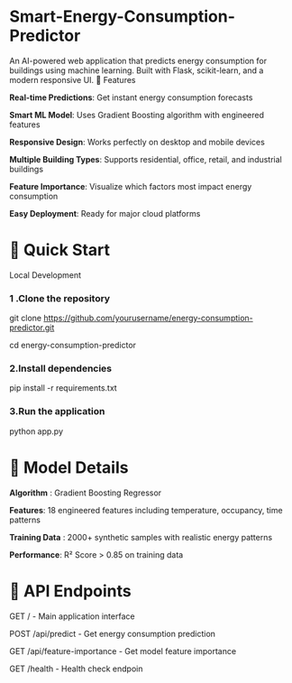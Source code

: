 # Smart-Energy-Consumption-Predictor
An AI-powered web application that predicts energy consumption for buildings using machine learning. Built with Flask, scikit-learn, and a modern responsive UI.
🌟 Features

**Real-time Predictions**: Get instant energy consumption forecasts

**Smart ML Model**: Uses Gradient Boosting algorithm with engineered features

**Responsive Design**: Works perfectly on desktop and mobile devices

**Multiple Building Types**: Supports residential, office, retail, and industrial buildings

**Feature Importance**: Visualize which factors most impact energy consumption

**Easy Deployment**: Ready for major cloud platforms

# 🚀 Quick Start
Local Development

### 1 .Clone the repository
git clone https://github.com/yourusername/energy-consumption-predictor.git

cd energy-consumption-predictor

### 2.Install dependencies

pip install -r requirements.txt

### 3.Run the application

python app.py

# 🤖 Model Details

**Algorithm** : Gradient Boosting Regressor

**Features**: 18 engineered features including temperature, occupancy, time patterns

**Training Data** : 2000+ synthetic samples with realistic energy patterns

**Performance**: R² Score > 0.85 on training data

# 🎯 API Endpoints

GET / - Main application interface

POST /api/predict - Get energy consumption prediction

GET /api/feature-importance - Get model feature importance

GET /health - Health check endpoin
